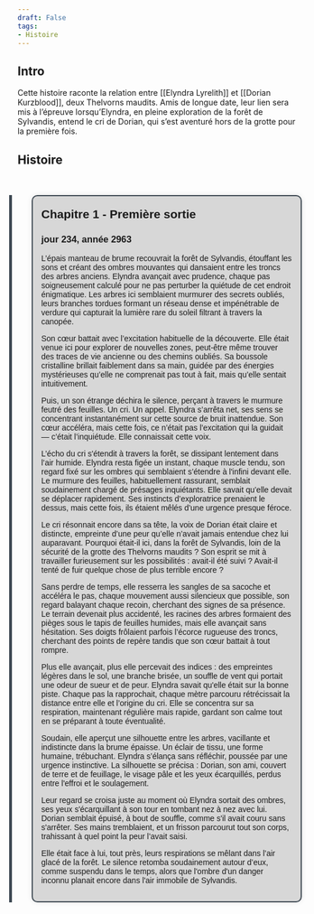 ```yaml
---
draft: False
tags:
- Histoire
---
```


## Intro

Cette histoire raconte la relation entre [[Elyndra Lyrelith]] et [[Dorian Kurzblood]], deux Thelvorns maudits. Amis de longue date, leur lien sera mis à l’épreuve lorsqu’Elyndra, en pleine exploration de la forêt de Sylvandis, entend le cri de Dorian, qui s’est aventuré hors de la grotte pour la première fois.

## Histoire

<!DOCTYPE html>
<html lang="en">
<head>
<meta charset="UTF-8">
<meta name="viewport" content="width=device-width, initial-scale=1.0">
<title>Timeline</title>
<style>
    .timeline {
        max-width: 800px;
        margin: 50px auto;
        font-family: Arial, sans-serif;
    }
    .event {
        margin-bottom: 50px;
        position: relative;
    }
    .event::before {
        content: '';
        position: absolute;
        top: 0;
        left: -15px;
        height: 100%;
        width: 5px;
        background-color: #3d4852;
    }
    .event-content {
        padding: 15px;
        border-radius: 10px;
        background-color: rgba(0, 0, 0, 0.15);
        box-shadow: 0px 0px 10px rgba(0, 0, 0, 0.1);
        margin-left: 25px;
        border: 2px solid #3d4852;
    }
    .event h2 {
        margin-bottom: 5px;
        margin-top: 5px;
    }
    .content {
        margin: 0;
    }
    .author{
	    margin-top: 10px;
	    margin-bottom: 0px;
	    font-style: italic;
	    text-align: end;
    }
    .author::before{
	    content: 'auteur.e.s : ';
    }
</style>
</head>
<body>
<div class="timeline">
	<div class="event"> 
		<div class="event-content">
			 <h2>Chapitre 1 - Première sortie</h2> 
			 <h3>jour 234, année 2963</h3> 
			 <p class="content">L’épais manteau de brume recouvrait la forêt de Sylvandis, étouffant les sons et créant des ombres mouvantes qui dansaient entre les troncs des arbres anciens. Elyndra avançait avec prudence, chaque pas soigneusement calculé pour ne pas perturber la quiétude de cet endroit énigmatique. Les arbres ici semblaient murmurer des secrets oubliés, leurs branches tordues formant un réseau dense et impénétrable de verdure qui capturait la lumière rare du soleil filtrant à travers la canopée.

Son cœur battait avec l’excitation habituelle de la découverte. Elle était venue ici pour explorer de nouvelles zones, peut-être même trouver des traces de vie ancienne ou des chemins oubliés. Sa boussole cristalline brillait faiblement dans sa main, guidée par des énergies mystérieuses qu’elle ne comprenait pas tout à fait, mais qu’elle sentait intuitivement.

Puis, un son étrange déchira le silence, perçant à travers le murmure feutré des feuilles. Un cri. Un appel. Elyndra s’arrêta net, ses sens se concentrant instantanément sur cette source de bruit inattendue. Son cœur accéléra, mais cette fois, ce n’était pas l’excitation qui la guidait — c’était l’inquiétude. Elle connaissait cette voix.

L’écho du cri s'étendit à travers la forêt, se dissipant lentement dans l’air humide. Elyndra resta figée un instant, chaque muscle tendu, son regard fixé sur les ombres qui semblaient s’étendre à l'infini devant elle. Le murmure des feuilles, habituellement rassurant, semblait soudainement chargé de présages inquiétants. Elle savait qu’elle devait se déplacer rapidement. Ses instincts d’exploratrice prenaient le dessus, mais cette fois, ils étaient mêlés d’une urgence presque féroce.

Le cri résonnait encore dans sa tête, la voix de Dorian était claire et distincte, empreinte d’une peur qu’elle n’avait jamais entendue chez lui auparavant. Pourquoi était-il ici, dans la forêt de Sylvandis, loin de la sécurité de la grotte des Thelvorns maudits ? Son esprit se mit à travailler furieusement sur les possibilités : avait-il été suivi ? Avait-il tenté de fuir quelque chose de plus terrible encore ?

Sans perdre de temps, elle resserra les sangles de sa sacoche et accéléra le pas, chaque mouvement aussi silencieux que possible, son regard balayant chaque recoin, cherchant des signes de sa présence. Le terrain devenait plus accidenté, les racines des arbres formaient des pièges sous le tapis de feuilles humides, mais elle avançait sans hésitation. Ses doigts frôlaient parfois l’écorce rugueuse des troncs, cherchant des points de repère tandis que son cœur battait à tout rompre.

Plus elle avançait, plus elle percevait des indices : des empreintes légères dans le sol, une branche brisée, un souffle de vent qui portait une odeur de sueur et de peur. Elyndra savait qu'elle était sur la bonne piste. Chaque pas la rapprochait, chaque mètre parcouru rétrécissait la distance entre elle et l’origine du cri. Elle se concentra sur sa respiration, maintenant régulière mais rapide, gardant son calme tout en se préparant à toute éventualité.

Soudain, elle aperçut une silhouette entre les arbres, vacillante et indistincte dans la brume épaisse. Un éclair de tissu, une forme humaine, trébuchant. Elyndra s’élança sans réfléchir, poussée par une urgence instinctive. La silhouette se précisa : Dorian, son ami, couvert de terre et de feuillage, le visage pâle et les yeux écarquillés, perdus entre l'effroi et le soulagement.

Leur regard se croisa juste au moment où Elyndra sortait des ombres, ses yeux s'écarquillant à son tour en tombant nez à nez avec lui. Dorian semblait épuisé, à bout de souffle, comme s'il avait couru sans s'arrêter. Ses mains tremblaient, et un frisson parcourut tout son corps, trahissant à quel point la peur l’avait saisi.

Elle était face à lui, tout près, leurs respirations se mêlant dans l’air glacé de la forêt. Le silence retomba soudainement autour d’eux, comme suspendu dans le temps, alors que l'ombre d'un danger inconnu planait encore dans l'air immobile de Sylvandis.</p>
		</div>
	</div>
</div>